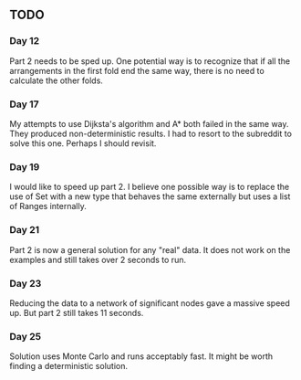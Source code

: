 ## TODO

### Day 12

Part 2 needs to be sped up. One potential way is to recognize that if all the arrangements in the first fold end the same way, there is no need to calculate the other folds.

### Day 17

My attempts to use Dijksta's algorithm and A* both failed in the same way. They produced non-deterministic results. I had to resort to the subreddit to solve this one. Perhaps I should revisit.

### Day 19

I would like to speed up part 2. I believe one possible way is to replace the use of Set with a new type that behaves the same externally but uses a list of Ranges internally.

### Day 21

Part 2 is now a general solution for any "real" data. It does not work on the examples and still takes over 2 seconds to run.

### Day 23

Reducing the data to a network of significant nodes gave a massive speed up. But part 2 still takes 11 seconds.

### Day 25

Solution uses Monte Carlo and runs acceptably fast. It might be worth finding a deterministic solution.
